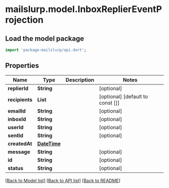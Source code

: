 # mailslurp.model.InboxReplierEventProjection

## Load the model package
```dart
import 'package:mailslurp/api.dart';
```

## Properties
Name | Type | Description | Notes
------------ | ------------- | ------------- | -------------
**replierId** | **String** |  | [optional] 
**recipients** | **List<String>** |  | [optional] [default to const []]
**emailId** | **String** |  | [optional] 
**inboxId** | **String** |  | [optional] 
**userId** | **String** |  | [optional] 
**sentId** | **String** |  | [optional] 
**createdAt** | [**DateTime**](DateTime) |  | 
**message** | **String** |  | [optional] 
**id** | **String** |  | [optional] 
**status** | **String** |  | [optional] 

[[Back to Model list]](../README#documentation-for-models) [[Back to API list]](../README#documentation-for-api-endpoints) [[Back to README]](../README)



